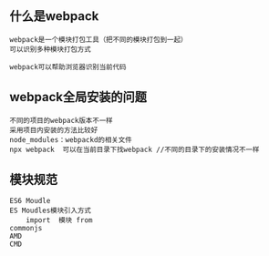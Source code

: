 ## 什么是webpack
	webpack是一个模块打包工具（把不同的模块打包到一起）
	可以识别多种模块打包方式
	
	webpack可以帮助浏览器识别当前代码
## webpack全局安装的问题
	不同的项目的webpack版本不一样
	采用项目内安装的方法比较好
	node_modules：webpackd的相关文件
	npx webpack  可以在当前目录下找webpack //不同的目录下的安装情况不一样 

## 模块规范
	ES6 Moudle
	ES Moudles模块引入方式
		import  模块 from 	
	commonjs
	AMD
	CMD
